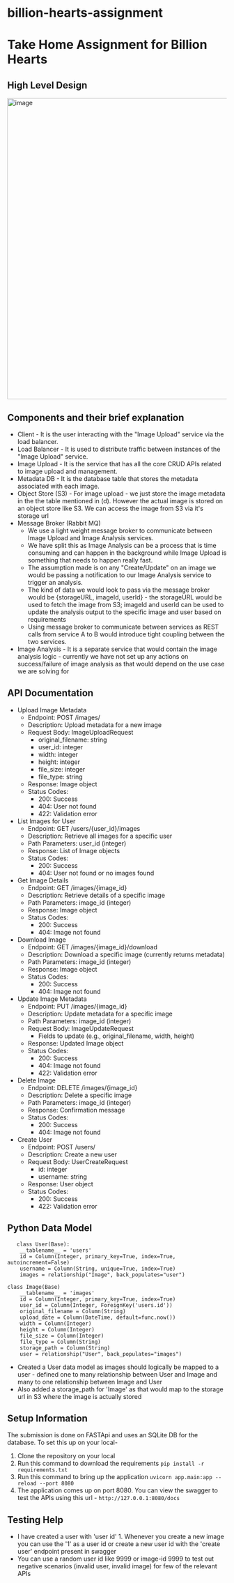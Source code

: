 # billion-hearts-assignment
# Take Home Assignment for Billion Hearts

## High Level Design

<img width="691" alt="image" src="https://github.com/user-attachments/assets/191b8c28-b67e-4894-ba9b-6e2a8a9a77c5">

## Components and their brief explanation

- Client - It is the user interacting with the "Image Upload" service via the load balancer.
-  Load Balancer - It is used to distribute traffic between instances of the "Image Upload" service.
- Image Upload - It is the service that has all the core CRUD APIs related to image upload and management. 
- Metadata DB - It is the database table that stores the metadata associated with each image.
- Object Store (S3) - For image upload - we just store the image metadata in the the table mentioned in (d). However the actual image is stored on an object store like S3. We can access the image from S3 via it's storage url 
- Message Broker (Rabbit MQ)
    - We use a light weight message broker to communicate between Image Upload and Image Analysis services.
    - We have split this as Image Analysis can be a process that is time consuming and can happen in the background while Image Upload is something that needs to happen really fast.
    - The assumption made is on any "Create/Update" on an image we would be passing a notification to our Image Analysis service to trigger an analysis.
    -  The kind of data we would look to pass via the message broker would be {storageURL, imageId, userId} - the storageURL would be used to fetch the image from S3; imageId and userId can be used to update the analysis output to the specific image and user based on requirements
    -  Using message broker to communicate between services as REST calls from service A to B would introduce tight coupling between the two services.
- Image Analysis - It is a separate service that would contain the image analysis logic - currently we have not set up any actions on success/failure of image analysis as that would depend on the use case we are solving for

## API Documentation

- Upload Image Metadata
    - Endpoint: POST /images/
    - Description: Upload metadata for a new image
    - Request Body: ImageUploadRequest
        - original_filename: string
        - user_id: integer
        - width: integer
        - height: integer
        - file_size: integer
        - file_type: string
    - Response: Image object
    - Status Codes:
        - 200: Success
        - 404: User not found
        - 422: Validation error
- List Images for User
    - Endpoint: GET /users/{user_id}/images
    - Description: Retrieve all images for a specific user
    - Path Parameters: user_id (integer)
    - Response: List of Image objects
    - Status Codes:
       - 200: Success
       - 404: User not found or no images found
- Get Image Details
    - Endpoint: GET /images/{image_id}
    - Description: Retrieve details of a specific image
    - Path Parameters: image_id (integer)
    - Response: Image object
    - Status Codes:
       - 200: Success
       - 404: Image not found
- Download Image
    - Endpoint: GET /images/{image_id}/download
    - Description: Download a specific image (currently returns metadata)
    - Path Parameters: image_id (integer)
    - Response: Image object
    - Status Codes:
       - 200: Success
       - 404: Image not found
- Update Image Metadata
   - Endpoint: PUT /images/{image_id}
   - Description: Update metadata for a specific image
   - Path Parameters: image_id (integer)
   - Request Body: ImageUpdateRequest
       - Fields to update (e.g., original_filename, width, height)
   - Response: Updated Image object
    - Status Codes:
       - 200: Success
       - 404: Image not found
       - 422: Validation error
- Delete Image
    - Endpoint: DELETE /images/{image_id}
    - Description: Delete a specific image
    - Path Parameters: image_id (integer)
    - Response: Confirmation message
    - Status Codes:
       - 200: Success
       - 404: Image not found
- Create User
    - Endpoint: POST /users/
    - Description: Create a new user
    - Request Body: UserCreateRequest
       - id: integer
       - username: string
    - Response: User object
    - Status Codes:
       - 200: Success
       - 422: Validation error
         
## Python Data Model
```
   class User(Base):
    __tablename__ = 'users'
    id = Column(Integer, primary_key=True, index=True, autoincrement=False) 
    username = Column(String, unique=True, index=True)
    images = relationship("Image", back_populates="user")
```
```
class Image(Base)
    __tablename__ = 'images'
    id = Column(Integer, primary_key=True, index=True)
    user_id = Column(Integer, ForeignKey('users.id'))
    original_filename = Column(String)
    upload_date = Column(DateTime, default=func.now())
    width = Column(Integer)
    height = Column(Integer)
    file_size = Column(Integer)
    file_type = Column(String)
    storage_path = Column(String)
    user = relationship("User", back_populates="images")
```

- Created a User data model as images should logically be mapped to a user - defined one to many relationship between User and Image and many to one relationship between Image and User
- Also added a storage_path for 'Image' as that would map to the storage url in S3 where the image is actually stored


## Setup Information

The submission is done on FASTApi and uses an SQLite DB for the database. To set this up on your local-
1) Clone the repository on your local
2) Run this command to download the requirements
 ```pip install -r requirements.txt ```
3) Run this command to bring up the application
 ```uvicorn app.main:app --reload --port 8080```
4) The application comes up on port 8080. You can view the swagger to test the APIs using this url - ```http://127.0.0.1:8080/docs```


## Testing Help
- I have created a user with 'user id' 1. Whenever you create a new image you can use the '1' as a user id or create a new user id with the 'create user' endpoint present in swagger
- You can use a random user id like 9999 or image-id 9999 to test out negative scenarios (invalid user, invalid image) for few of the relevant APIs
  
